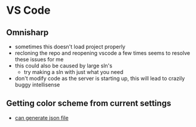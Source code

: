 # VS Code

## Omnisharp
- sometimes this doesn't load project properly
- recloning the repo and reopening vscode a few times seems to resolve these issues for me
- this could also be caused by large sln's
  - try making a sln with just what you need
- don't modify code as the server is starting up, this will lead to crazily buggy intellisense

## Getting color scheme from current settings
- [can generate json file](https://superuser.com/questions/1431557/is-there-any-place-i-can-find-all-the-hex-code-color-values-for-vscodes-defaul)